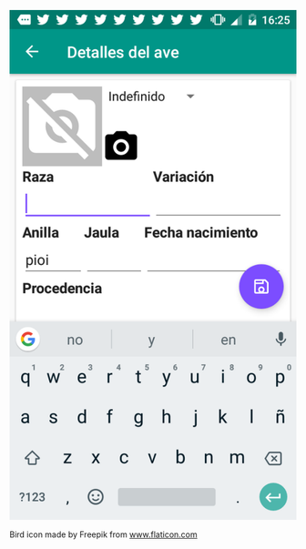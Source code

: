 ![Alt text](/screenshots/device-2018-08-23-162604.png?raw=true "Bird's details")


Bird icon made by Freepik from www.flaticon.com